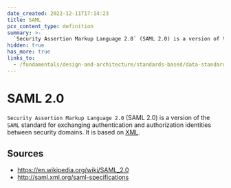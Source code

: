 ```yaml
---
date_created: 2022-12-11T17:14:23
title: SAML
pcx_content_type: definition
summary: >-
  `Security Assertion Markup Language 2.0` (SAML 2.0) is a version of the `SAML` standard for exchanging authentication and authorization identities between security domains. It is based on [XML](/fundamentals/design-and-architecture/standards-based/data-standards/#xml).
hidden: true
has_more: true
links_to:
  - /fundamentals/design-and-architecture/standards-based/data-standards/xml
---
```


# SAML 2.0

`Security Assertion Markup Language 2.0` (SAML 2.0) is a version of the `SAML` standard for exchanging authentication and authorization identities between security domains. It is based on [XML](/fundamentals/design-and-architecture/standards-based/data-standards/xml).

## Sources

- https://en.wikipedia.org/wiki/SAML_2.0
- http://saml.xml.org/saml-specifications

